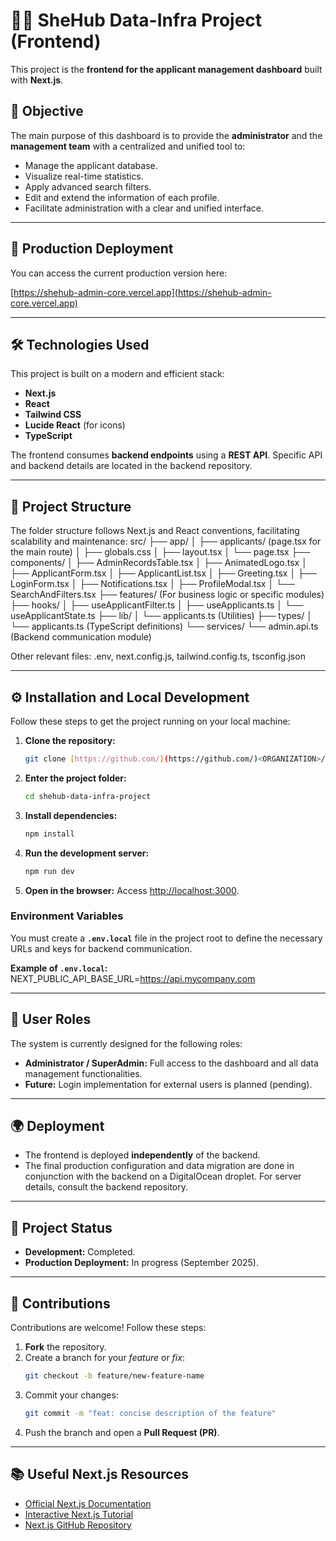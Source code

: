 # 👩‍💻 SheHub Data-Infra Project (Frontend)

This project is the **frontend for the applicant management dashboard** built with **Next.js**.

## 🎯 Objective

The main purpose of this dashboard is to provide the **administrator** and the **management team** with a centralized and unified tool to:

* Manage the applicant database.
* Visualize real-time statistics.
* Apply advanced search filters.
* Edit and extend the information of each profile.
* Facilitate administration with a clear and unified interface.

---

## 🚀 Production Deployment

You can access the current production version here:

[https://shehub-admin-core.vercel.app](https://shehub-admin-core.vercel.app)

---

## 🛠️ Technologies Used

This project is built on a modern and efficient stack:

* **Next.js**
* **React**
* **Tailwind CSS**
* **Lucide React** (for icons)
* **TypeScript**

The frontend consumes **backend endpoints** using a **REST API**. Specific API and backend details are located in the backend repository.

---

## 📂 Project Structure

The folder structure follows Next.js and React conventions, facilitating scalability and maintenance:
src/
├── app/
│   ├── applicants/ (page.tsx for the main route)
│   ├── globals.css
│   ├── layout.tsx
│   └── page.tsx
├── components/
│   ├── AdminRecordsTable.tsx
│   ├── AnimatedLogo.tsx
│   ├── ApplicantForm.tsx
│   ├── ApplicantList.tsx
│   ├── Greeting.tsx
│   ├── LoginForm.tsx
│   ├── Notifications.tsx
│   ├── ProfileModal.tsx
│   └── SearchAndFilters.tsx
├── features/ (For business logic or specific modules)
├── hooks/
│   ├── useApplicantFilter.ts
│   ├── useApplicants.ts
│   └── useApplicantState.ts
├── lib/
│   └── applicants.ts (Utilities)
├── types/
│   └── applicants.ts (TypeScript definitions)
└── services/
└── admin.api.ts (Backend communication module)

Other relevant files: .env, next.config.js, tailwind.config.ts, tsconfig.json

---

## ⚙️ Installation and Local Development

Follow these steps to get the project running on your local machine:

1.  **Clone the repository:**
    ```bash
    git clone [https://github.com/](https://github.com/)<ORGANIZATION>/shehub-data-infra-project.git
    ```
2.  **Enter the project folder:**
    ```bash
    cd shehub-data-infra-project
    ```
3.  **Install dependencies:**
    ```bash
    npm install
    ```
4.  **Run the development server:**
    ```bash
    npm run dev
    ```
5.  **Open in the browser:**
    Access [http://localhost:3000](http://localhost:3000).

### Environment Variables

You must create a **`.env.local`** file in the project root to define the necessary URLs and keys for backend communication.

**Example of `.env.local`:**
NEXT_PUBLIC_API_BASE_URL=https://api.mycompany.com


---

## 👤 User Roles

The system is currently designed for the following roles:

* **Administrator / SuperAdmin:** Full access to the dashboard and all data management functionalities.
* **Future:** Login implementation for external users is planned (pending).

---

## 🌍 Deployment

* The frontend is deployed **independently** of the backend.
* The final production configuration and data migration are done in conjunction with the backend on a DigitalOcean droplet. For server details, consult the backend repository.

---

## 🚦 Project Status

* **Development:** Completed.
* **Production Deployment:** In progress (September 2025).

---

## 🤝 Contributions

Contributions are welcome! Follow these steps:

1.  **Fork** the repository.
2.  Create a branch for your *feature* or *fix*:
    ```bash
    git checkout -b feature/new-feature-name
    ```
3.  Commit your changes:
    ```bash
    git commit -m "feat: concise description of the feature"
    ```
4.  Push the branch and open a **Pull Request (PR)**.

---

## 📚 Useful Next.js Resources

* [Official Next.js Documentation](https://nextjs.org/docs)
* [Interactive Next.js Tutorial](https://nextjs.org/learn)
* [Next.js GitHub Repository](https://github.com/vercel/next.js)

